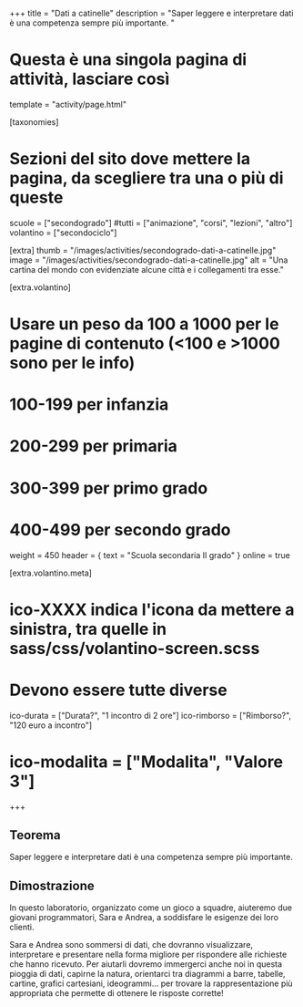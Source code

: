 +++
title = "Dati a catinelle"
description = "Saper leggere e interpretare dati è una competenza sempre più importante. "

# Questa è una singola pagina di attività, lasciare così
template = "activity/page.html"

[taxonomies]
# Sezioni del sito dove mettere la pagina, da scegliere tra una o più di queste
scuole = ["secondogrado"]
#tutti = ["animazione", "corsi", "lezioni", "altro"]
volantino = ["secondociclo"]

[extra]
thumb = "/images/activities/secondogrado-dati-a-catinelle.jpg"
image = "/images/activities/secondogrado-dati-a-catinelle.jpg"
alt = "Una cartina del mondo con evidenziate alcune città e i collegamenti tra esse."

[extra.volantino]
# Usare un peso da 100 a 1000 per le pagine di contenuto (<100 e >1000 sono per le info)
# 100-199 per infanzia
# 200-299 per primaria
# 300-399 per primo grado
# 400-499 per secondo grado
weight = 450
header = { text = "Scuola secondaria II grado" }
online = true

[extra.volantino.meta]
# ico-XXXX indica l'icona da mettere a sinistra, tra quelle in sass/css/volantino-screen.scss
# Devono essere tutte diverse 
ico-durata = ["Durata?", "1 incontro di 2 ore"]
ico-rimborso = ["Rimborso?", "120 euro a incontro"]
# ico-modalita = ["Modalita", "Valore 3"]
+++

<h2 class="ico ico-secondogrado-teorema">Teorema</h2>

Saper leggere e interpretare dati è una competenza sempre più importante. 

<h2 class="ico ico-secondogrado-dimostrazione">Dimostrazione</h2>

In questo laboratorio, organizzato come un gioco a squadre, aiuteremo due giovani programmatori, Sara e Andrea, a soddisfare le esigenze dei loro clienti. 

Sara e Andrea sono sommersi di dati, che dovranno visualizzare, interpretare e presentare nella forma migliore per rispondere alle richieste che hanno ricevuto. Per aiutarli dovremo immergerci anche noi in questa pioggia di dati, capirne la natura, orientarci tra diagrammi a barre, tabelle, cartine, grafici cartesiani, ideogrammi… per trovare la rappresentazione più appropriata che permette di ottenere le risposte corrette! 
